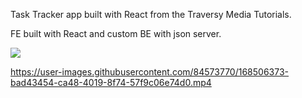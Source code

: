 Task Tracker app built with React from the Traversy Media Tutorials. 

FE built with React and custom BE with json server.

<img src="https://user-images.githubusercontent.com/84573770/168506476-8d7fe772-b791-4a84-8759-5534ab8d7ae5.gif">



https://user-images.githubusercontent.com/84573770/168506373-bad43454-ca48-4019-8f74-57f9c06e74d0.mp4


